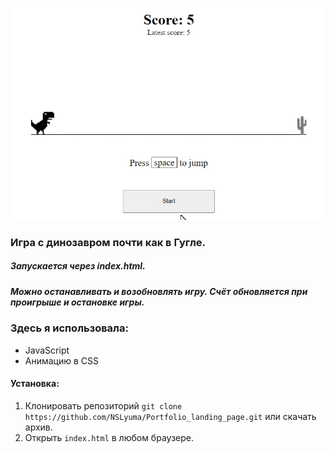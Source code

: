 ![Alt Text](https://github.com/NSLyuma/Dino_Game_JS/blob/score/img/dino_game.gif)

### Игра с динозавром почти как в Гугле.
##### Запускается через index.html.
##### Можно останавливать и возобновлять игру. Счёт обновляется при проигрыше и остановке игры.
### Здесь я использовала:
* JavaScript
* Анимацию в CSS
#### Установка:
1. Клонировать репозиторий `git clone https://github.com/NSLyuma/Portfolio_landing_page.git` или скачать архив.
2. Открыть `index.html` в любом браузере.

